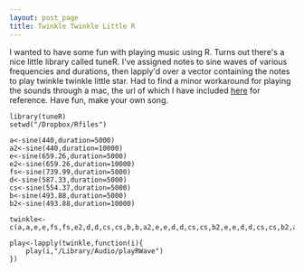 ```yaml
---
layout: post_page
title: Twinkle Twinkle Little R
---
```


I wanted to have some fun with playing music using R. Turns out there's a nice little library called tuneR. I've assigned notes to sine waves of various frequencies and durations, then lapply'd over a vector containing the notes to play twinkle twinkle little star. Had to find a minor workaround for playing the sounds through a mac, the url of which I have included [here](http://homes.soic.indiana.edu/donbyrd/RTools+Docs/tuneRPlaybackOnMacs.html) for reference. Have fun, make your own song.

	library(tuneR)
	setwd("/Dropbox/Rfiles")

	a<-sine(440,duration=5000)
	a2<-sine(440,duration=10000)
	e<-sine(659.26,duration=5000)
	e2<-sine(659.26,duration=10000)
	fs<-sine(739.99,duration=5000)
	d<-sine(587.33,duration=5000)
	cs<-sine(554.37,duration=5000)
	b<-sine(493.88,duration=5000)
	b2<-sine(493.88,duration=10000)

	twinkle<-c(a,a,e,e,fs,fs,e2,d,d,cs,cs,b,b,a2,e,e,d,d,cs,cs,b2,e,e,d,d,cs,cs,b2,a,a,e,e,fs,fs,e2,d,d,cs,cs,b,b,a2)

	play<-lapply(twinkle,function(i){
		play(i,"/Library/Audio/playRWave")
	})
